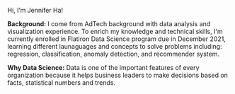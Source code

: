 Hi, I’m Jennifer Ha!

**Background:**
 I come from AdTech background with data analysis and visualization experience. To enrich my knowledge and technical skills, I'm currently enrolled in Flatiron Data Science program due in December 2021, learning different launaguages and concepts to solve problems including: regression, classification, anomaly detection, and recommender system.

**Why Data Science:**
 Data is one of the important features of every organization because it helps business leaders to make decisions based on facts, statistical numbers and trends. 






<!---
jennifernha/jennifernha is a ✨ special ✨ repository because its `README.md` (this file) appears on your GitHub profile.
You can click the Preview link to take a look at your changes.
--->
